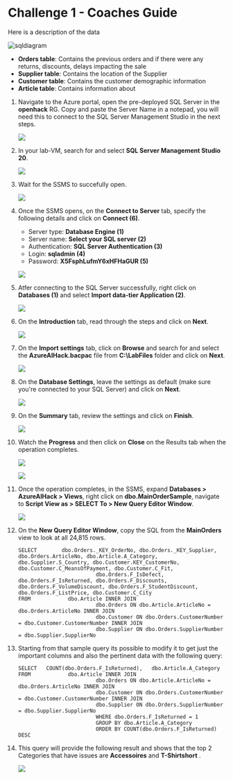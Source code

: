 # Challenge 1 - Coaches Guide

Here is a description of the data

![sqldiagram](images/sqldiagram.png)

* **Orders table**: Contains the previous orders and if there were any returns, discounts, delays impacting the sale
* **Supplier table**: Contains the location of the Supplier
* **Customer table**: Contains the customer demographic information
* **Article table**: Contains information about

1. Navigate to the Azure portal, open the pre-deployed SQL Server in the **openhack** RG. Copy and paste the Server Name in a notepad, you will need this to connect to the SQL Server Management Studio in the next steps.

   ![](images/azure-sql-server-name.png)

1. In your lab-VM, search for and select **SQL Server Management Studio 20**.

   ![](images/SMSS.png)

1. Wait for the SSMS to succefully open.

   ![](images/SMSS-load.png)

1. Once the SSMS opens, on the **Connect to Server** tab, specify the following details and click on **Connect (6)**.

   - Server type: **Database Engine (1)**
   - Server name: **Select your SQL server (2)**
   - Authentication: **SQL Server Authentication (3)**
   - Login: **sqladmin (4)**
   - Password: **X5FsphLufmY6xHFHaGUR (5)**
  
   ![](images/connect-sql-server-settings.png)

1. Atfer connecting to the SQL Server successfully, right click on **Databases (1)** and select **Import data-tier Application (2)**.

   ![](images/import-data-tier-app.png)

1. On the **Introduction** tab, read through the steps and click on **Next**.

   ![](images/import-app-intro.png)

1. On the **Import settings** tab, click on **Browse** and search for and select the **AzureAIHack.bacpac** file from **C:\LabFiles** folder and click on **Next**.

   ![](images/import-app-browse.png)

1. On the **Database Settings**, leave the settings as default (make sure you're connected to your SQL Server) and click on **Next**.

   ![](images/import-app-db-settings.png)

1. On the **Summary** tab, review the settings and click on **Finish**.

   ![](images/import-app-summary.png)

1. Watch the **Progress** and then click on **Close** on the Results tab when the operation completes.

   ![](images/import-app-progress.png)

   ![](images/import-app-results.png)

1. Once the operation completes, in the SSMS, expand **Databases > AzureAIHack > Views**, right click on **dbo.MainOrderSample**, navigate to **Script View as > SELECT To > New Query Editor Window**.

   ![](images/ssms-new-query-window.png)

1. On the **New Query Editor Window**, copy the SQL from the **MainOrders** view to look at all 24,815 rows.

    ```
    SELECT        dbo.Orders._KEY_OrderNo, dbo.Orders._KEY_Supplier, dbo.Orders.ArticleNo, dbo.Article.A_Category, dbo.Supplier.S_Country, dbo.Customer.KEY_CustomerNo, dbo.Customer.C_MeansOfPayment, dbo.Customer.C_Fit, 
                             dbo.Orders.F_IsDefect, dbo.Orders.F_IsReturned, dbo.Orders.F_Discounts, dbo.Orders.F_VolumeDiscount, dbo.Orders.F_StudentDiscount, dbo.Orders.F_ListPrice, dbo.Customer.C_City
    FROM            dbo.Article INNER JOIN
                             dbo.Orders ON dbo.Article.ArticleNo = dbo.Orders.ArticleNo INNER JOIN
                             dbo.Customer ON dbo.Orders.CustomerNumber = dbo.Customer.CustomerNumber INNER JOIN
                             dbo.Supplier ON dbo.Orders.SupplierNumber = dbo.Supplier.SupplierNo
    ```

1. Starting from that sample query its possible to modify it to get just the important columns and also the pertinent data with the following query:

    ```
    SELECT   COUNT(dbo.Orders.F_IsReturned),   dbo.Article.A_Category
    FROM            dbo.Article INNER JOIN
                             dbo.Orders ON dbo.Article.ArticleNo = dbo.Orders.ArticleNo INNER JOIN
                             dbo.Customer ON dbo.Orders.CustomerNumber = dbo.Customer.CustomerNumber INNER JOIN
                             dbo.Supplier ON dbo.Orders.SupplierNumber = dbo.Supplier.SupplierNo
    						 WHERE dbo.Orders.F_IsReturned = 1
    						 GROUP BY dbo.Article.A_Category
    						 ORDER BY COUNT(dbo.Orders.F_IsReturned) DESC
    ```

1. This query will provide the following result and shows that the top 2 Categories that have issues are **Accessoires** and **T-Shirtshort** .

   ![](images/top-2-results.png)
    
